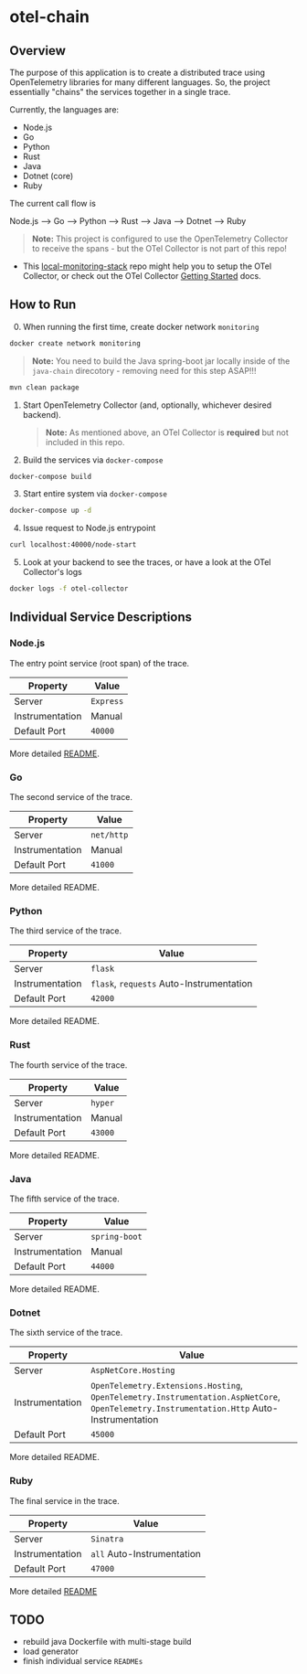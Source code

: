 # otel-chain
## Overview

The purpose of this application is to create a distributed trace using OpenTelemetry libraries for many different languages.  So, the project essentially "chains" the services together in a single trace.

Currently, the languages are:
- Node.js
- Go
- Python
- Rust
- Java
- Dotnet (core)
- Ruby

The current call flow is

Node.js --> Go --> Python --> Rust --> Java --> Dotnet --> Ruby

   > __Note:__  This project is configured to use the OpenTelemetry Collector to receive the spans - but the OTel Collector is not part of this repo!
   - This [local-monitoring-stack](https://github.com/kyle-lt/local-monitoring-stack) repo might help you to setup the OTel Collector, or check out the OTel Collector [Getting Started](https://opentelemetry.io/docs/collector/getting-started/) docs.

## How to Run

0. When running the first time, create docker network `monitoring`
```bash
docker create network monitoring
```

> __Note:__  You need to build the Java spring-boot jar locally inside of the `java-chain` direcotory - removing need for this step ASAP!!!
```bash
mvn clean package
```


1. Start OpenTelemetry Collector (and, optionally, whichever desired backend).

   > __Note:__  As mentioned above, an OTel Collector is **required** but not included in this repo.

2. Build the services via `docker-compose`
```bash
docker-compose build
```

3. Start entire system via `docker-compose`
```bash
docker-compose up -d
```

4. Issue request to Node.js entrypoint
```bash
curl localhost:40000/node-start
```

5. Look at your backend to see the traces, or have a look at the OTel Collector's logs
```bash
docker logs -f otel-collector
```

## Individual Service Descriptions

### Node.js

The entry point service (root span) of the trace.

| Property | Value |
| ------ | ------- |
| Server | `Express` |
| Instrumentation | Manual |
| Default Port | `40000` | 

More detailed [README](/node/README.md).

### Go

The second service of the trace.

| Property | Value |
| ------ | ------- |
| Server | `net/http` |
| Instrumentation | Manual |
| Default Port | `41000` |

More detailed README.

### Python

The third service of the trace.

| Property | Value |
| ------ | ------- |
| Server | `flask` |
| Instrumentation | `flask`, `requests` Auto-Instrumentation |
| Default Port | `42000`|

More detailed README.

### Rust

The fourth service of the trace.

| Property | Value |
| ------ | ------- |
| Server | `hyper` |
| Instrumentation | Manual |
| Default Port | `43000` |

More detailed README.

### Java

The fifth service of the trace.

| Property | Value |
| ------ | ------- |
| Server | `spring-boot` |
| Instrumentation | Manual |
| Default Port | `44000` |

More detailed README.

### Dotnet

The sixth service of the trace.

| Property | Value |
| ------ | ------- |
| Server | `AspNetCore.Hosting` |
| Instrumentation | `OpenTelemetry.Extensions.Hosting`, `OpenTelemetry.Instrumentation.AspNetCore`, `OpenTelemetry.Instrumentation.Http` Auto-Instrumentation |
| Default Port | `45000` |

More detailed README.

### Ruby

The final service in the trace.

| Property | Value |
| ------ | ------- |
| Server | `Sinatra` |
| Instrumentation | `all` Auto-Instrumentation |
| Default Port | `47000` |


More detailed [README](/ruby/README.md)

## TODO

- rebuild java Dockerfile with multi-stage build
- load generator
- finish individual service `READMEs`